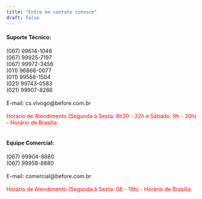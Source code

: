 ```yaml
---
title: "Entre em contato conosco"
draft: false
---
```

<h4><b>Suporte Técnico:</b></h4>
<div>(067) 99614-1046</div>
<div>(067) 99925-7197</div>
<div>(067) 99972-3456</div>
<div>(011) 96866-0077</div>
<div>(011) 99558-1504</div>
<div>(021) 99743-0583</div>
<div>(021) 99907-8286</div>
<br>
<div>E-mail: cs.vivogo@before.com.br</div>
<br>
<div><font color="#FF0000">Horário de Atendimento (Segunda à Sexta: 8h30 - 22h e Sábado: 9h - 20h) - Horário de Brasília</div></font>
<br>
<h4><b>Equipe Comercial:</b></h4>
<div>(067) 99904-8880</div>
<div>(067) 99958-8880</div>
<br>
<div>E-mail: comercial@before.com.br</div>
<br>
<div><font color="#FF0000">Horário de Atendimento (Segunda à Sexta: 08 - 19h) - Horário de Brasília</div></font>
